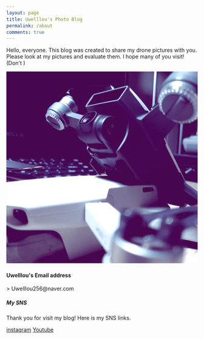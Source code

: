 ```yaml
---
layout: page
title: Uwelllou's Photo Blog
permalink: /about
comments: true
---
```


<div class="row justify-content-between">
<div class="col-md-8 pr-5">

<p> Hello, everyone. This blog was created to share my drone pictures with you. Please look at my pictures and evaluate them. I hope many of you visit!  (Don't )</p>

<p class="mb-5"><img class="shadow-lg" src="assets/image/drone1.jpg" alt="octagonal pavilion_Uwelllou" /></p>


<h4>Uwelllou's Email address</h4>
> Uwelllou256@naver.com

</div>

<div class="col-md-4">

<div class="sticky-top sticky-top-80">
<h5>My SNS</h5>

<p>Thank you for visit my blog! Here is my SNS links.</p>

<a target="_blank" href="https://www.instagram.com/uwelllou/" class="btn btn-warning">instagram</a> <a target="_blank" href="https://www.youtube.com/channel/UCjBVH6oyMF7lJ8OnlDt5a8A" class="btn btn-danger">Youtube</a>

</div>
</div>
</div>
